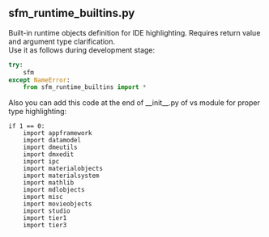 ## sfm_runtime_builtins.py
Built-in runtime objects definition for IDE highlighting. Requires return value and argument type clarification.\
Use it as follows during development stage:
```python
try:
    sfm
except NameError:
    from sfm_runtime_builtins import *
```

Also you can add this code at the end of \_\_init__.py of vs module for proper type highlighting:
```
if 1 == 0:
	import appframework
	import datamodel
	import dmeutils
	import dmxedit
	import ipc
	import materialobjects
	import materialsystem
	import mathlib
	import mdlobjects
	import misc
	import movieobjects
	import studio
	import tier1
	import tier3
```
